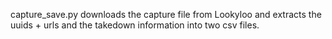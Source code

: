capture_save.py downloads the capture file from Lookyloo and extracts the uuids + urls and the takedown information into two csv files.
